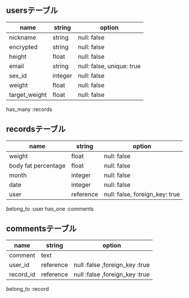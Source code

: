 ## usersテーブル

| name          | string  | option                    |
| ------------- | ------- | ------------------------- |
| nickname      | string  | null: false               |
| encrypted     | string  | null: false               |
| height        | float   | null: false               |
| email         | string  | null: false, unique: true |
| sex_id        | integer | null: false               |
| weight        | float   | null: false               |
| target_weight | float   | null: false               |

has_many :records

## recordsテーブル

| name                | string    | option                         |
| ------------------- | --------- | ------------------------------ |
| weight              | float     | null: false                    |
| body fat percentage | float     | null: false                    |
| month               | integer   | null: false                    |
| date                | integer   | null: false                    |
| user                | reference | null: false, foreign_key: true |

belong_to :user
has_one :comments

## commentsテーブル

| name      | string    | option                         |
| --------- | --------- | ------------------------------ |
| comment   | text      |                                |
| user_id   | reference | null :false ,foreign_key :true |
| record_id | reference | null :false ,foreign_key :true |

belong_to :record
